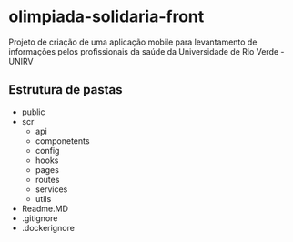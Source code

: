 # olimpiada-solidaria-front

Projeto de criação de uma aplicação mobile para levantamento de informações pelos profissionais da saúde da Universidade de Rio Verde - UNIRV

## Estrutura de pastas

+ public
+ scr
  + api
  + componetents
  + config
  + hooks
  + pages
  + routes
  + services
  + utils
+ Readme.MD
+ .gitignore
+ .dockerignore 
